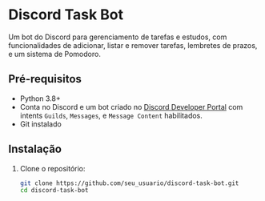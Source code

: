 # Discord Task Bot

Um bot do Discord para gerenciamento de tarefas e estudos, com funcionalidades de adicionar, listar e remover tarefas, lembretes de prazos, e um sistema de Pomodoro.

## Pré-requisitos
- Python 3.8+
- Conta no Discord e um bot criado no [Discord Developer Portal](https://discord.com/developers/applications) com intents `Guilds`, `Messages`, e `Message Content` habilitados.
- Git instalado

## Instalação
1. Clone o repositório:
   ```bash
   git clone https://github.com/seu_usuario/discord-task-bot.git
   cd discord-task-bot